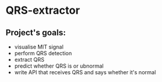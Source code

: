 # QRS-extractor
## Project's goals:
- visualise MIT signal
- perform QRS detection
- extract QRS
- predict whether QRS is or ubnormal
- write API that receives QRS and says whether it's normal
